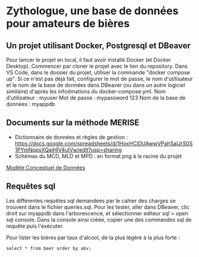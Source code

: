 # Zythologue, une base de données pour amateurs de bières

## Un projet utilisant Docker, Postgresql et DBeaver

Pour lancer le projet en local, il faut avoir installé Docker (et Docker Desktop). 
Commencer par cloner le projet avec le lien du repository.
Dans VS Code, dans le dossier du projet, utiliser la commande "docker compose up". 
Si ce n'est pas déjà fait, configurer le mot de passe, le nom d'utilisateur et le nom de la base de données dans DBeaver (ou dans un autre logiciel similaire) d'après les infodmations du docker-compose.yml.
Nom d'utilisateur : myuser
Mot de passe : mypassword 123
Nom de la base de données : myappdb

## Documents sur la méthode MERISE

- Dictionnaire de données et règles de gestion : https://docs.google.com/spreadsheets/d/1HoxHClDUAwwVPahSalJrS0S1PYmNppsXQaiHIV4uIVw/edit?usp=sharing
- Schémas du MCD, MLD et MPD : en format png à la racine du projet

[Modèle Conceptuel de Données](../beer_BDD_MCD.png)

## Requêtes sql

Les différentes requêtes sql demandées par le cahier des charges se trouvent dans le fichier queries.sql. Pour les tester, aller dans DBeaver, clic droit sur myappdb dans l'arborescence, et sélectionner editeur sql > open sql console.
Dans la console ainsi créée, copier une des commandes sql de requête puis l'exécuter.

Pour lister les bières par taux d'alcool, de la plus légère à la plus forte :

```select * from beer order by abv;```
